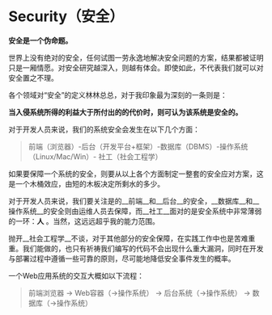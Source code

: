 # Security（安全）

__安全是一个伪命题。__

世界上没有绝对的安全，任何试图一劳永逸地解决安全问题的方案，结果都被证明只是一厢情愿。对安全研究越深入，则越有体会。即使如此，不代表我们就可以对安全置之不理。

各个领域对“安全”的定义林林总总，对于我印象最为深刻的一条则是：

__当入侵系统所得的利益大于所付出的的代价时，则可认为该系统是安全的。__

对于开发人员来说，我们的系统安全会发生在以下几个方面：

> 前端（浏览器）-后台（开发平台+框架）-数据库（DBMS）-操作系统（Linux/Mac/Win）- 社工（社会工程学）

如果要保障一个系统的安全，则要从以上各个方面制定一整套的安全应对方案，这是一个木桶效应，由短的木板决定所剩水的多少。

对于开发人员来说，我们要关注是的__前端__和__后台__的安全，__数据库__和__操作系统__的安全则由运维人员去保障，而__社工__面对的是安全系统中非常薄弱的一环：__人__ 。当然，这远远超乎我的能力范围。

抛开__社会工程学__不谈，对于其他部分的安全保障，在实践工作中也是苦难重重。我们能做的，也只有祈祷我们编写的代码不会出现什么重大漏洞，同时在开发与部署过程中遵循一些可靠的原则，尽可能地降低安全事件发生的概率。

一个Web应用系统的交互大概如以下流程：

> 前端浏览器  ->  Web容器（->操作系统）  ->   后台系统（->操作系统）  ->   数据库（->操作系统）

